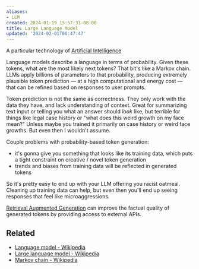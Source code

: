```yaml
---
aliases:
- LLM
created: 2024-01-19 15:57:31-08:00
title: Large Language Model
updated: '2024-02-01T06:47:47'
---
```


A particular technology of [Artificial Intelligence](Artificial%20Intelligence.md)

Language models describe a language in terms of probability. Given these tokens, what are the most likely next tokens? That bit's like a Markov chain. LLMs apply billions of parameters to that probability, producing extremely plausible token prediction — at a high computational and energy cost — that can be refined based on responses to user prompts.

Token prediction is not the same as correctness. They only work with the data they have, and lack understanding of context. Great for summarizing text input or telling you what an answer should *look* like, but terrible for things like legal case history or "what does this weird growth on my face mean?" Unless maybe you trained it primarily on case history or weird face growths. But even then I wouldn't assume.

Couple problems with probability-based token generation:

* it's gonna give you something that looks like its training data, which puts a tight constraint on creative / novel token generation
* trends and biases from training data will be reflected in generated tokens

So it's pretty easy to end up with your LLM offering you racist oatmeal. Cleaning up training data can help, but even then you'll end up seeing responses that feel like microaggressions. 

[Retrieval Augmented Generation](Retrieval%20Augmented%20Generation.md) can improve the factual quality of generated tokens by providing access to external APIs.

## Related

* [Language model - Wikipedia](https://en.wikipedia.org/wiki/Language_model)
* [Large language model - Wikipedia](https://en.wikipedia.org/wiki/Large_language_model)
* [Markov chain - Wikipedia](https://en.wikipedia.org/wiki/Markov_chain)
